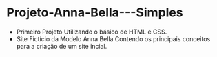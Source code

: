 # Projeto-Anna-Bella---Simples
- Primeiro Projeto Utilizando o básico de HTML e CSS.
- Site Fictício da Modelo Anna Bella Contendo os principais conceitos para a criação de um site incial.
